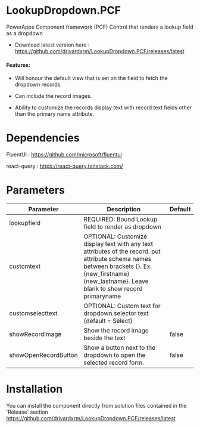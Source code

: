 # LookupDropdown.PCF
 PowerApps Component framework (PCF) Control that renders a lookup field as a dropdown
 
 * Download latest version here : https://github.com/drivardxrm/LookupDropdown.PCF/releases/latest

#### Features:

* Will honour the default view that is set on the field to fetch the dropdown records.

* Can include the record images.

* Ability to customize the records display text with record text fields other than the primary name attribute.

# Dependencies
FluentUI : https://github.com/microsoft/fluentui

react-query : https://react-query.tanstack.com/

# Parameters
| Parameter         | Description                                                                                  | Default     |
|-------------------|----------------------------------------------------------------------------------------------|----------   |
| lookupfield  | REQUIRED: Bound Lookup field to render as dropdown                             |             |
| customtext  | OPTIONAL: Customize display text with any text attributes of the record. put attribute schema names between brackets {}. Ex. {new_firstname} {new_lastname}. Leave blank to show record primaryname|             |
| customselecttext    | OPTIONAL: Custom text for dropdown selector text (default = Select)    | |
| showRecordImage   | Show the record image beside the text | false  |
| showOpenRecordButton | Show a button next to the dropdown to open the selected record form.|  false    |

# Installation
You can install the component directly from solution files contained in the 'Release' section
https://github.com/drivardxrm/LookupDropdown.PCF/releases/latest
